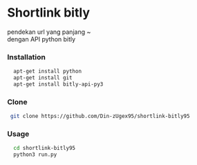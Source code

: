 # Shortlink bitly
pendekan url yang panjang ~<br>
dengan API python bitly

### Installation
```bash
  apt-get install python
  apt-get install git
  apt-get install bitly-api-py3
```
### Clone
```bash
 git clone https://github.com/Din-zUgex95/shortlink-bitly95
```
### Usage
```bash
  cd shortlink-bitly95
  python3 run.py
```

